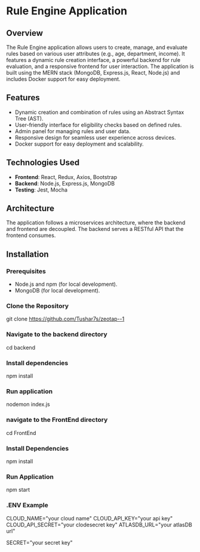 # Rule Engine Application

## Overview
The Rule Engine application allows users to create, manage, and evaluate rules based on various user attributes (e.g., age, department, income).
It features a dynamic rule creation interface, a powerful backend for rule evaluation, and a responsive frontend for user interaction.
The application is built using the MERN stack (MongoDB, Express.js, React, Node.js) and includes Docker support for easy deployment.


## Features
- Dynamic creation and combination of rules using an Abstract Syntax Tree (AST).
- User-friendly interface for eligibility checks based on defined rules.
- Admin panel for managing rules and user data.
- Responsive design for seamless user experience across devices.
- Docker support for easy deployment and scalability.

## Technologies Used
- **Frontend**: React, Redux, Axios, Bootstrap
- **Backend**: Node.js, Express.js, MongoDB
- **Testing**: Jest, Mocha

## Architecture
The application follows a microservices architecture, where the backend and frontend are decoupled.
The backend serves a RESTful API that the frontend consumes.

## Installation

### Prerequisites
- Node.js and npm (for local development).
- MongoDB (for local development).

### Clone the Repository
git clone https://github.com/Tushar7s/zeotap--1

### Navigate to the backend directory
cd backend

### Install dependencies
npm install

### Run application
nodemon index.js



### navigate to the FrontEnd directory
cd FrontEnd

### Install Dependencies
npm install 

### Run Application
npm start

### .ENV Example

CLOUD_NAME="your cloud name"
CLOUD_API_KEY="your api key"
CLOUD_API_SECRET="your clodesecret key"
ATLASDB_URL="your atlasDB url"

SECRET="your secret key"
